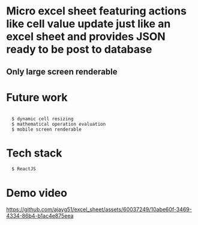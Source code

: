 # Micro excel sheet featuring actions like cell value update just like an excel sheet and provides JSON ready to be post to database
##  Only large screen renderable

#  Future work
```

  $ dynamic cell resizing
  $ mathematical operation evaluation
  $ mobile screen renderable

```

#  Tech stack
```
  $ ReactJS
```

#  Demo video

https://github.com/ajayg51/excel_sheet/assets/60037249/10abe60f-3469-4334-86b4-b1ac4e875eea

